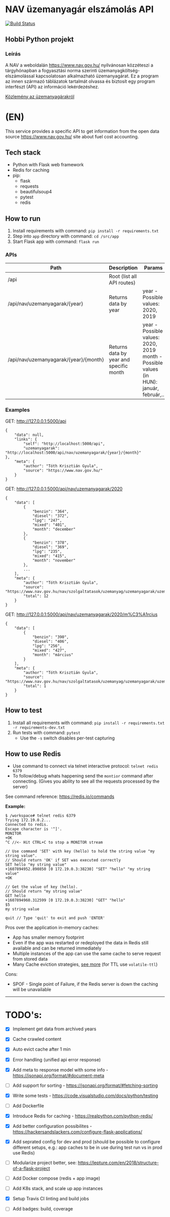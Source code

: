 # NAV üzemanyagár elszámolás API 
[![Build Status](https://travis-ci.com/tkrisztian95/nav-uzemanyagar-elszamolas-API.svg?branch=main)](https://travis-ci.com/tkrisztian95/nav-uzemanyagar-elszamolas-API)
## Hobbi Python projekt
### Leírás
A NAV a weboldalán https://www.nav.gov.hu/ nyilvánosan  közzéteszi a tárgyhónapban a fogyasztási norma szerinti üzemanyagköltség-elszámolással kapcsolatosan alkalmazható üzemanyagárat. Ez a program az innen származó táblázatok tartalmát olvassa és biztosít egy program interfészt (API) az információ lekérdezéshez.

[Közlemény az üzemanyagárakról](https://www.nav.gov.hu/nav/szolgaltatasok/uzemanyag/uzemanyagarak/uzemanyagar.html)

# (EN) 
This service provides a specific API to get information from the open data source https://www.nav.gov.hu/ site about fuel cost accounting.

## Tech stack

- Python with Flask web framework
- Redis for caching
- pip:
    - flask
    - requests
    - beautifulsoup4
    - pytest
    - redis

## How to run
1. Install requirements with command: `pip install -r requirements.txt`
2. Step into `app` directory with command: `cd /src/app`
3. Start Flask app with command: `flask run`

### APIs
|Path|Description|Params|
|--|--|--|
|/api| Root (list all API routes)||
|/api/nav/uzemanyagarak/{year}| Returns data by year| year - Possible values: 2020, 2019
|/api/nav/uzemanyagarak/{year}/{month} |Returns data by year and specific month |year - Possible values: 2020, 2019  month - Possible values (in HUN): január, február,.. |

### Examples
GET: http://127.0.0.1:5000/api
```
{
    "data": null,
    "links": {
        "self": "http://localhost:5000/api",
        "uzemanyagarak": "http://localhost:5000/api/nav/uzemanyagarak/{year}/{month}"
},
    "meta": {
        "author": "Tóth Krisztián Gyula",
        "source": "https://www.nav.gov.hu/"
    }
}
```
GET: http://127.0.0.1:5000/api/nav/uzemanyagarak/2020
```
{
    "data": [
        {
            "benzin": "364",
            "diesel": "372",
            "lpg": "247",
            "mixed": "401",
            "month": "december"
        },
        {
            "benzin": "378",
            "diesel": "369",
            "lpg": "235",
            "mixed": "415",
            "month": "november"
        },
        ...
    ],
    "meta": {
        "author": "Tóth Krisztián Gyula",
        "source": "https://www.nav.gov.hu/nav/szolgaltatasok/uzemanyag/uzemanyagarak/uzemanyagar.html",
        "total": 12
    }
}
```

GET: http://127.0.0.1:5000/api/nav/uzemanyagarak/2020/m%C3%A1rcius
```
{
    "data": [
        {
            "benzin": "390",
            "diesel": "406",
            "lpg": "256",
            "mixed": "427",
            "month": "március"
        }
    ],
    "meta": {
        "author": "Tóth Krisztián Gyula",
        "source": "https://www.nav.gov.hu/nav/szolgaltatasok/uzemanyag/uzemanyagarak/uzemanyagar.html",
        "total": 1
    }
}
```

## How to test
1. Install all requirements with command: `pip install -r requirements.txt -r requirements-dev.txt`
2. Run tests with command: `pytest`
    - Use the `-s` switch disables per-test capturing 

## How to use Redis
- Use command to connect via telnet interactive protocol: `telnet redis 6379`
- To follow/debug whats happening send the `montior` command after connecting. (Gives you ability to see all the requests processed by the server)

See command reference: https://redis.io/commands

**Example:**
```
$ /workspace# telnet redis 6379
Trying 172.19.0.2...
Connected to redis.
Escape character is '^]'.
MONITOR
+OK
^C //<- Hit CTRL+C to stop a MONITOR stream

// Use command 'SET' with key (hello) to hold the string value "my string value".
// Should return 'OK' if SET was executed correctly
SET hello "my string value"
+1607894952.890850 [0 172.19.0.3:38230] "SET" "hello" "my string value"
+OK

// Get the value of key (hello). 
// Should return "my string value"
GET hello
+1607894960.312599 [0 172.19.0.3:38230] "GET" "hello"
$5
my string value

quit // Type 'quit' to exit and push 'ENTER'
```

Pros over the application in-memory caches:
- App has smaller memory footprint
- Even if the app was restarted or redeployed the data in Redis still available and can be returned immediately
- Multiple instances of the app can use the same cache to serve request from stored data 
- Many Cache eviction strategies, [see more](https://redis.io/topics/lru-cache) (for TTL use `volatile-ttl`)

Cons:
- SPOF - Single point of Failure, if the Redis server is down the caching will be unavailable

---
# TODO's:
- [X] Implement get data from archived years
- [X] Cache crawled content 
- [X] Auto evict cache after 1 min
- [X] Error handling (unified api error response)
- [X] Add meta to response model with some info - https://jsonapi.org/format/#document-meta
- [ ] Add support for sorting - https://jsonapi.org/format/#fetching-sorting 
- [X] Write some tests - https://code.visualstudio.com/docs/python/testing
- [ ] Add Dockerfile 
- [X] Introduce Redis for caching - https://realpython.com/python-redis/
- [X] Add better configuration possibilites - https://hackersandslackers.com/configure-flask-applications/ 
- [X] Add seprated config for dev and prod (should be possible to configure different setups, e.g.: app caches to be in use during test run vs in prod use Redis)
- [ ] Modularize project better, see: https://lepture.com/en/2018/structure-of-a-flask-project 
- [ ] Add Docker compose (redis + app image)
- [ ] Add K8s stack, and scale up app instances 
- [X] Setup Travis CI linting and build jobs
- [ ] Add badges: build, coverage



